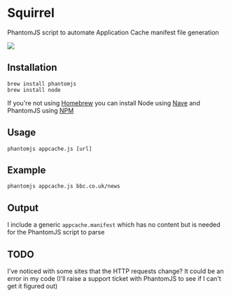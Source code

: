 # Squirrel

PhantomJS script to automate Application Cache manifest file generation

![](https://f.cloud.github.com/assets/180050/824529/9f850cd8-f049-11e2-970f-7461128cfe84.gif)

## Installation

`brew install phantomjs`  
`brew install node`

If you're not using [Homebrew](http://brew.sh/) you can install Node using [Nave](https://github.com/isaacs/nave#nave) and PhantomJS using [NPM](https://npmjs.org/package/phantomjs)

## Usage

`phantomjs appcache.js [url]`

## Example

`phantomjs appcache.js bbc.co.uk/news`

## Output

I include a generic `appcache.manifest` which has no content but is needed for the PhantomJS script to parse

## TODO

I've noticed with some sites that the HTTP requests change? It could be an error in my code (I'll raise a support ticket with PhantomJS to see if I can't get it figured out)